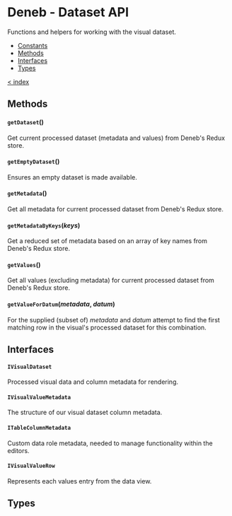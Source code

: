# Deneb - Dataset API

Functions and helpers for working with the visual dataset.

-   [Constants](#constants)
-   [Methods](#methods)
-   [Interfaces](#interfaces)
-   [Types](#types)

[< index](../README.md)

## Methods

#### `getDataset`()

Get current processed dataset (metadata and values) from Deneb's Redux store.

#### `getEmptyDataset`()

Ensures an empty dataset is made available.

#### `getMetadata`()

Get all metadata for current processed dataset from Deneb's Redux store.

#### `getMetadataByKeys`(_keys_)

Get a reduced set of metadata based on an array of key names from Deneb's Redux store.

#### `getValues`()

Get all values (excluding metadata) for current processed dataset from Deneb's Redux store.

#### `getValueForDatum`(_metadata_, _datum_)

For the supplied (subset of) _metadata_ and _datum_ attempt to find the first matching row in the visual's processed dataset for this combination.

## Interfaces

#### `IVisualDataset`

Processed visual data and column metadata for rendering.

#### `IVisualValueMetadata`

The structure of our visual dataset column metadata.

#### `ITableColumnMetadata`

Custom data role metadata, needed to manage functionality within the editors.

#### `IVisualValueRow`

Represents each values entry from the data view.

## Types
